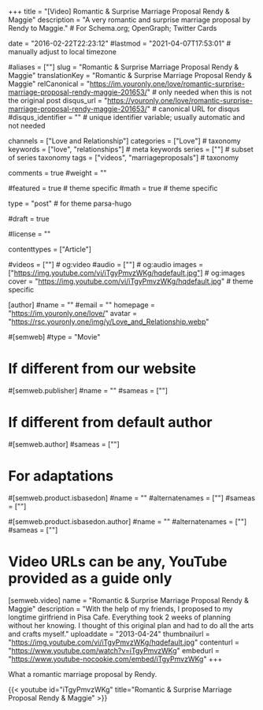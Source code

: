 +++
title = "[Video] Romantic & Surprise Marriage Proposal Rendy & Maggie"
description = "A very romantic and surprise marriage proposal by Rendy to Maggie."	# For Schema.org; OpenGraph; Twitter Cards

date = "2016-02-22T22:23:12"
#lastmod = "2021-04-07T17:53:01"                 # manually adjust to local timezone

#aliases = [""]
slug = "Romantic & Surprise Marriage Proposal Rendy & Maggie"
translationKey = "Romantic & Surprise Marriage Proposal Rendy & Maggie"
relCanonical = "https://im.youronly.one/love/romantic-surprise-marriage-proposal-rendy-maggie-201653/"														# only needed when this is not the original post
disqus_url = "https://youronly.one/love/romantic-surprise-marriage-proposal-rendy-maggie-201653/"															# canonical URL for disqus
#disqus_identifier = ""											# unique identifier variable; usually automatic and not needed

channels = ["Love and Relationship"]
categories = ["Love"]														# taxonomy
keywords = ["love", "relationships"]															# meta keywords
series = [""]																# subset of series taxonomy
tags = ["videos", "marriageproposals"]																	# taxonomy

comments = true
#weight = ""

#featured = true															# theme specific
#math = true																	# theme specific

type = "post"                                 # for theme parsa-hugo

#draft = true

#license = ""

contenttypes = ["Article"]

#videos = [""]																# og:video
#audio = [""]																# og:audio
images = ["https://img.youtube.com/vi/iTgyPmvzWKg/hqdefault.jpg"]    # og:images
cover = "https://img.youtube.com/vi/iTgyPmvzWKg/hqdefault.jpg"       # theme specific

[author]
#name = ""
#email = ""
homepage = "https://im.youronly.one/love/"
avatar = "https://rsc.youronly.one/img/y/Love_and_Relationship.webp"

#[semweb]
#type = "Movie"

# If different from our website
#[semweb.publisher]
#name = ""
#sameas = [""]

# If different from default author
#[semweb.author]
#sameas = [""]

# For adaptations
#[semweb.product.isbasedon]
#name = ""
#alternatenames = [""]
#sameas = [""]

#[semweb.product.isbasedon.author]
#name = ""
#alternatenames = [""]
#sameas = [""]

# Video URLs can be any, YouTube provided as a guide only
[semweb.video]
name = "Romantic & Surprise Marriage Proposal Rendy & Maggie"
description = "With the help of my friends, I proposed to my longtime girlfriend in Pisa Cafe. Everything took 2 weeks of planning without her knowing. I thought of this original plan and had to do all the arts and crafts myself."
uploaddate = "2013-04-24"
thumbnailurl = "https://img.youtube.com/vi/iTgyPmvzWKg/hqdefault.jpg"
contenturl = "https://www.youtube.com/watch?v=iTgyPmvzWKg"
embedurl = "https://www.youtube-nocookie.com/embed/iTgyPmvzWKg"
+++

What a romantic marriage proposal by Rendy.

<!--more-->

{{< youtube id="iTgyPmvzWKg" title="Romantic & Surprise Marriage Proposal Rendy & Maggie" >}}
